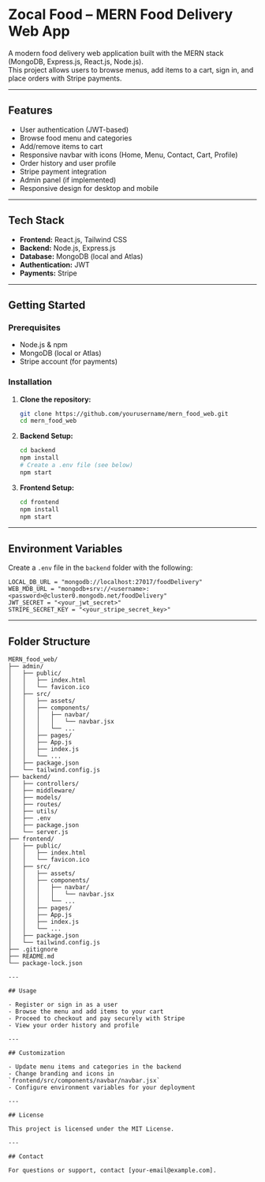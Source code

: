 # Zocal Food – MERN Food Delivery Web App

A modern food delivery web application built with the MERN stack (MongoDB, Express.js, React.js, Node.js).  
This project allows users to browse menus, add items to a cart, sign in, and place orders with Stripe payments.

---

## Features

- User authentication (JWT-based)
- Browse food menu and categories
- Add/remove items to cart
- Responsive navbar with icons (Home, Menu, Contact, Cart, Profile)
- Order history and user profile
- Stripe payment integration
- Admin panel (if implemented)
- Responsive design for desktop and mobile

---

## Tech Stack

- **Frontend:** React.js, Tailwind CSS
- **Backend:** Node.js, Express.js
- **Database:** MongoDB (local and Atlas)
- **Authentication:** JWT
- **Payments:** Stripe

---

## Getting Started

### Prerequisites

- Node.js & npm
- MongoDB (local or Atlas)
- Stripe account (for payments)

### Installation

1. **Clone the repository:**
   ```bash
   git clone https://github.com/yourusername/mern_food_web.git
   cd mern_food_web
   ```

2. **Backend Setup:**
   ```bash
   cd backend
   npm install
   # Create a .env file (see below)
   npm start
   ```

3. **Frontend Setup:**
   ```bash
   cd frontend
   npm install
   npm start
   ```

---

## Environment Variables

Create a `.env` file in the `backend` folder with the following:

```
LOCAL_DB_URL = "mongodb://localhost:27017/foodDelivery"
WEB_MDB_URL = "mongodb+srv://<username>:<password>@cluster0.mongodb.net/foodDelivery"
JWT_SECRET = "<your_jwt_secret>"
STRIPE_SECRET_KEY = "<your_stripe_secret_key>"
```

---

## Folder Structure

```
MERN_food_web/
├── admin/
│   ├── public/
│   │   ├── index.html
│   │   └── favicon.ico
│   ├── src/
│   │   ├── assets/
│   │   ├── components/
│   │   │   ├── navbar/
│   │   │   │   └── navbar.jsx
│   │   │   └── ...
│   │   ├── pages/
│   │   ├── App.js
│   │   ├── index.js
│   │   └── ...
│   ├── package.json
│   └── tailwind.config.js
├── backend/
│   ├── controllers/
│   ├── middleware/
│   ├── models/
│   ├── routes/
│   ├── utils/
│   ├── .env
│   ├── package.json
│   └── server.js
├── frontend/
│   ├── public/
│   │   ├── index.html
│   │   └── favicon.ico
│   ├── src/
│   │   ├── assets/
│   │   ├── components/
│   │   │   ├── navbar/
│   │   │   │   └── navbar.jsx
│   │   │   └── ...
│   │   ├── pages/
│   │   ├── App.js
│   │   ├── index.js
│   │   └── ...
│   ├── package.json
│   └── tailwind.config.js
├── .gitignore
├── README.md
└── package-lock.json

---

## Usage

- Register or sign in as a user
- Browse the menu and add items to your cart
- Proceed to checkout and pay securely with Stripe
- View your order history and profile

---

## Customization

- Update menu items and categories in the backend
- Change branding and icons in `frontend/src/components/navbar/navbar.jsx`
- Configure environment variables for your deployment

---

## License

This project is licensed under the MIT License.

---

## Contact

For questions or support, contact [your-email@example.com].

